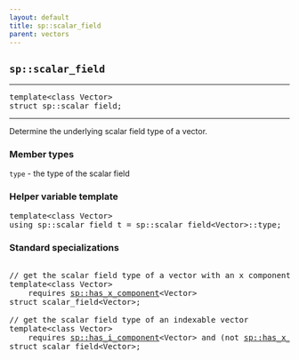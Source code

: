 ```yaml
---
layout: default
title: sp::scalar_field
parent: vectors
---
```


## `sp::scalar_field`

---

<pre>
template&lt;class Vector>
struct sp::scalar_field;
</pre>

---

Determine the underlying scalar field type of a vector.

### Member types

<code>type</code> - the type of the scalar field

### Helper variable template

<pre>
template&lt;class Vector>
using sp::scalar_field_t = sp::scalar_field&lt;Vector>::type;
</pre>

### Standard specializations
<pre>

// get the scalar field type of a vector with an x component
template&lt;class Vector>
    requires <a href="has_component.html">sp::has_x_component</a>&lt;Vector>
struct scalar_field&lt;Vector>;

// get the scalar field type of an indexable vector
template&lt;class Vector>
    requires <a href="has_component.html">sp::has_i_component</a>&lt;Vector> and (not <a href="has_component.html">sp::has_x_component</a>&lt;Vector>)
struct scalar_field&lt;Vector>;
</pre>
